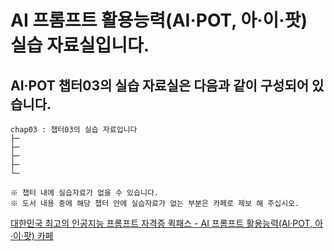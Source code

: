 # AI 프롬프트 활용능력(AI·POT, 아·이·팟) 실습 자료실입니다.
## AI·POT 챕터03의 실습 자료실은 다음과 같이 구성되어 있습니다.

```
chap03 : 챕터03의 실습 자료입니다
├─
├─
├─
├─
└─

※ 챕터 내에 실습자료가 없을 수 있습니다.
※ 도서 내용 중에 해당 챕터 안에 실습자료가 없는 부분은 카페로 제보 해 주십시오.
```

<a href="https://cafe.naver.com/quickpass" target="_blank">
대한민국 최고의 인공지능 프롬프트 자격증 퀵패스 - AI 프롬프트 활용능력(AI·POT, 아·이·팟) 카페
</a>
